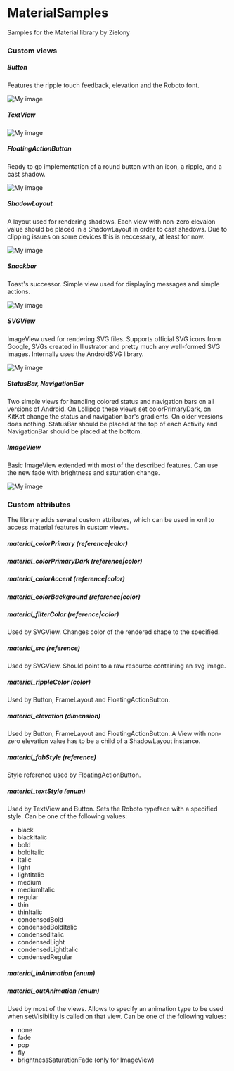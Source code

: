 MaterialSamples
===============

Samples for the Material library by Zielony

### Custom views

##### Button
Features the ripple touch feedback, elevation and the Roboto font.

![My image](https://github.com/ZieIony/MaterialSamples/blob/master/images/ripple%20button.png)

##### TextView

![My image](https://github.com/ZieIony/MaterialSamples/blob/master/images/roboto%20textview.png)

##### FloatingActionButton
Ready to go implementation of a round button with an icon, a ripple, and a cast shadow.

![My image](https://github.com/ZieIony/MaterialSamples/blob/master/images/floating%20action%20button.png)

##### ShadowLayout
A layout used for rendering shadows. Each view with non-zero elevaion value should be placed in a ShadowLayout in order to cast shadows. Due to clipping issues on some devices this is neccessary, at least for now.

![My image](https://github.com/ZieIony/MaterialSamples/blob/master/images/bunny.png)

##### Snackbar
Toast's successor. Simple view used for displaying messages and simple actions.

![My image](https://github.com/ZieIony/MaterialSamples/blob/master/images/snackbar.png)

##### SVGView
ImageView used for rendering SVG files. Supports official SVG icons from Google, SVGs created in Illustrator and pretty much any well-formed SVG images. Internally uses the AndroidSVG library.

![My image](https://github.com/ZieIony/MaterialSamples/blob/master/images/svg%20icons.png)

##### StatusBar, NavigationBar
Two simple views for handling colored status and navigation bars on all versions of Android. On Lollipop these views set colorPrimaryDark, on KitKat change the status and navigation bar's gradients. On older versions does nothing. StatusBar should be placed at the top of each Activity and NavigationBar should be placed at the bottom.

##### ImageView
Basic ImageView extended with most of the described features. Can use the new fade with brightness and saturation change.

![My image](https://github.com/ZieIony/MaterialSamples/blob/master/images/mazda%20fade.png)

### Custom attributes

The library adds several custom attributes, which can be used in xml to access material features in custom views.

##### material_colorPrimary (reference|color)
##### material_colorPrimaryDark (reference|color)
##### material_colorAccent (reference|color)
##### material_colorBackground (reference|color)

##### material_filterColor (reference|color)
Used by SVGView. Changes color of the rendered shape to the specified.

##### material_src (reference)
Used by SVGView. Should point to a raw resource containing an svg image.

##### material_rippleColor (color)
Used by Button, FrameLayout and FloatingActionButton.

##### material_elevation (dimension)
Used by Button, FrameLayout and FloatingActionButton. A View with non-zero elevation value has to be a child of a ShadowLayout instance.

##### material_fabStyle (reference)
Style reference used by FloatingActionButton.

##### material_textStyle (enum)
Used by TextView and Button. Sets the Roboto typeface with a specified style. Can be one of the following values:
 - black
 - blackItalic
 - bold
 - boldItalic
 - italic
 - light
 - lightItalic
 - medium
 - mediumItalic
 - regular
 - thin
 - thinItalic
 - condensedBold
 - condensedBoldItalic
 - condensedItalic
 - condensedLight
 - condensedLightItalic
 - condensedRegular

##### material_inAnimation (enum)
##### material_outAnimation (enum)
Used by most of the views. Allows to specify an animation type to be used when setVisibility is called on that view. Can be one of the following values:
 - none
 - fade
 - pop
 - fly
 - brightnessSaturationFade (only for ImageView)
